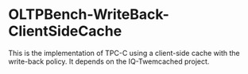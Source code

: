 # OLTPBench-WriteBack-ClientSideCache
This is the implementation of TPC-C using a client-side cache with the write-back policy.  It depends on the IQ-Twemcached project.
